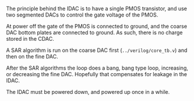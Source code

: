 

The principle behind the IDAC is to have a single PMOS transistor, and use 
two segmented DACs to control the gate voltage of the PMOS.

At power off the gate of the PMOS is connected to ground, and the coarse DAC
bottom plates are connected to ground. As such, there is no charge stored in the
CDAC. 

A SAR algorithm is run on the coarse DAC first (`../verilog/core_tb.v`) and then on
the fine DAC. 

After the SAR algorithms the loop does a bang, bang type loop, increasing, or
decreasing the fine DAC. Hopefully that compensates for leakage in the IDAC. 

The IDAC must be powered down, and powered up once in a while.

